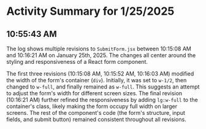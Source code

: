 # Activity Summary for 1/25/2025

## 10:55:43 AM
The log shows multiple revisions to `SubmitForm.jsx` between 10:15:08 AM and 10:16:21 AM on January 25th, 2025.  The changes all center around the styling and responsiveness of a React form component.

The first three revisions (10:15:08 AM, 10:15:52 AM, 10:16:03 AM) modified the width of the form's container (`div`).  Initially, it was set to `w-1/2`, then changed to `w-full`, and finally remained as `w-full`. This suggests an attempt to adjust the form's width for different screen sizes. The final revision (10:16:21 AM) further refined the responsiveness by adding `lg:w-full` to the container's class, likely making the form occupy full width on larger screens.  The rest of the component's code (the form's structure, input fields, and submit button) remained consistent throughout all revisions.
